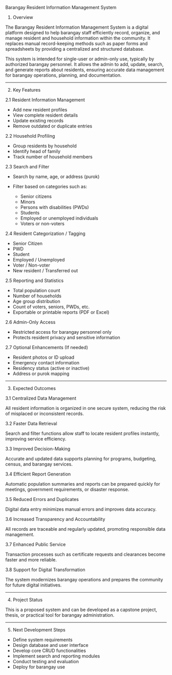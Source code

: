 Barangay Resident Information Management System

1. Overview

The Barangay Resident Information Management System is a digital platform designed to help barangay staff efficiently record, organize, and manage resident and household information within the community. It replaces manual record-keeping methods such as paper forms and spreadsheets by providing a centralized and structured database.

This system is intended for single-user or admin-only use, typically by authorized barangay personnel. It allows the admin to add, update, search, and generate reports about residents, ensuring accurate data management for barangay operations, planning, and documentation.

---

2. Key Features

2.1 Resident Information Management

* Add new resident profiles
* View complete resident details
* Update existing records
* Remove outdated or duplicate entries

2.2 Household Profiling

* Group residents by household
* Identify head of family
* Track number of household members

2.3 Search and Filter

* Search by name, age, or address (purok)
* Filter based on categories such as:

  * Senior citizens
  * Minors
  * Persons with disabilities (PWDs)
  * Students
  * Employed or unemployed individuals
  * Voters or non-voters

2.4 Resident Categorization / Tagging

* Senior Citizen
* PWD
* Student
* Employed / Unemployed
* Voter / Non-voter
* New resident / Transferred out

2.5 Reporting and Statistics

* Total population count
* Number of households
* Age group distribution
* Count of voters, seniors, PWDs, etc.
* Exportable or printable reports (PDF or Excel)

2.6 Admin-Only Access

* Restricted access for barangay personnel only
* Protects resident privacy and sensitive information

2.7 Optional Enhancements (If needed)

* Resident photos or ID upload
* Emergency contact information
* Residency status (active or inactive)
* Address or purok mapping

---

3. Expected Outcomes

3.1 Centralized Data Management

All resident information is organized in one secure system, reducing the risk of misplaced or inconsistent records.

3.2 Faster Data Retrieval

Search and filter functions allow staff to locate resident profiles instantly, improving service efficiency.

3.3 Improved Decision-Making

Accurate and updated data supports planning for programs, budgeting, census, and barangay services.

3.4 Efficient Report Generation

Automatic population summaries and reports can be prepared quickly for meetings, government requirements, or disaster response.

3.5 Reduced Errors and Duplicates

Digital data entry minimizes manual errors and improves data accuracy.

3.6 Increased Transparency and Accountability

All records are traceable and regularly updated, promoting responsible data management.

3.7 Enhanced Public Service

Transaction processes such as certificate requests and clearances become faster and more reliable.

3.8 Support for Digital Transformation

The system modernizes barangay operations and prepares the community for future digital initiatives.

---

4. Project Status

This is a proposed system and can be developed as a capstone project, thesis, or practical tool for barangay administration.

---

5. Next Development Steps

* Define system requirements
* Design database and user interface
* Develop core CRUD functionalities
* Implement search and reporting modules
* Conduct testing and evaluation
* Deploy for barangay use
